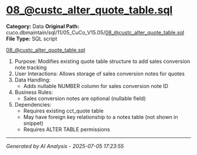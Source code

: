 # 08_@custc_alter_quote_table.sql

**Category:** Data
**Original Path:** cuco.dbmaintain/sql/11/05_CuCo_V15.05/08_@custc_alter_quote_table.sql
**File Type:** SQL script

08_@custc_alter_quote_table.sql
1. Purpose: Modifies existing quote table structure to add sales conversion note tracking
2. User Interactions: Allows storage of sales conversion notes for quotes
3. Data Handling:
   - Adds nullable NUMBER column for sales conversion note ID
4. Business Rules:
   - Sales conversion notes are optional (nullable field)
5. Dependencies:
   - Requires existing cct_quote table
   - May have foreign key relationship to a notes table (not shown in snippet)
   - Requires ALTER TABLE permissions

---
*Generated by AI Analysis - 2025-07-05 17:23:55*
